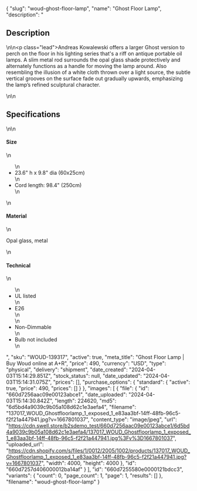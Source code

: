 {
  "slug": "woud-ghost-floor-lamp",
  "name": "Ghost Floor Lamp",
  "description": "<h2>Description</h2>\n<!-- split -->\n<p class=\"lead\">Andreas Kowalewski offers a larger Ghost version to perch on the floor in his lighting series that's a riff on antique portable oil lamps. A slim metal rod surrounds the opal glass shade protectively and alternately functions as a handle for moving the lamp around. Also resembling the illusion of a white cloth thrown over a light source, the subtle vertical grooves on the surface fade out gradually upwards, emphasizing the lamp’s refined sculptural character.</p>\n<!-- split -->\n<h2>Specifications</h2>\n<!-- split -->\n<h4>Size</h4>\n<ul>\n<li>23.6\" h x 9.8\" dia (60x25cm)</li>\n<li>Cord length: 98.4\" (250cm)</li>\n</ul>\n<h4>Material</h4>\n<p>Opal glass, metal</p>\n<h4>Technical</h4>\n<ul>\n<li>UL listed</li>\n<li>E26<br>\n</li>\n<li>Non-Dimmable</li>\n<li>Bulb not included</li>\n</ul>",
  "sku": "WOUD-139317",
  "active": true,
  "meta_title": "Ghost Floor Lamp | Buy Woud online at A+R",
  "price": 490,
  "currency": "USD",
  "type": "physical",
  "delivery": "shipment",
  "date_created": "2024-04-03T15:14:29.851Z",
  "stock_status": null,
  "date_updated": "2024-04-03T15:14:31.075Z",
  "prices": [],
  "purchase_options": {
    "standard": {
      "active": true,
      "price": 490,
      "prices": []
    }
  },
  "images": [
    {
      "file": {
        "id": "660d7256aac09e00123abce1",
        "date_uploaded": "2024-04-03T15:14:30.842Z",
        "length": 224620,
        "md5": "6d5bd4a9039c9b05a108d62c1e3aefa4",
        "filename": "137017_WOUD_Ghostfloorlamp_1_exposed_1_e83aa3bf-14ff-48fb-96c5-f2f21a447941.jpg?v=1667801037",
        "content_type": "image/jpeg",
        "url": "https://cdn.swell.store/b2sdemo_test/660d7256aac09e00123abce1/6d5bd4a9039c9b05a108d62c1e3aefa4/137017_WOUD_Ghostfloorlamp_1_exposed_1_e83aa3bf-14ff-48fb-96c5-f2f21a447941.jpg%3Fv%3D1667801037",
        "uploaded_url": "https://cdn.shopify.com/s/files/1/0012/2005/1002/products/137017_WOUD_Ghostfloorlamp_1_exposed_1_e83aa3bf-14ff-48fb-96c5-f2f21a447941.jpg?v=1667801037",
        "width": 4000,
        "height": 4000
      },
      "id": "660d7257d406000012ba14af"
    }
  ],
  "id": "660d7255580e0000121bdcc3",
  "variants": {
    "count": 0,
    "page_count": 1,
    "page": 1,
    "results": []
  },
  "filename": "woud-ghost-floor-lamp"
}